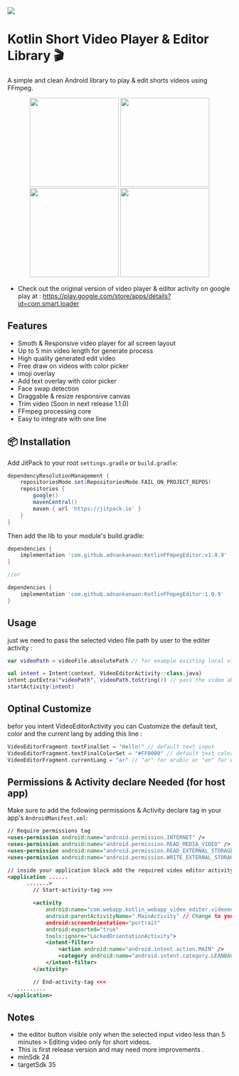[![](https://jitpack.io/v/adnankanaan/KotlinFFmpegEditor.svg)](https://jitpack.io/#adnankanaan/KotlinFFmpegEditor)

# Kotlin Short Video Player & Editor Library 🎬

A simple and clean Android library to play & edit shorts videos using FFmpeg.

<p align="center">
  <img src="https://github.com/user-attachments/assets/582dfd25-e02c-4656-8ffa-cd6f74e93386" width="200"/>
  <img src="https://github.com/user-attachments/assets/a0653214-9115-4db6-ae71-e0cd8b26ea28" width="200"/>
  <img src="https://github.com/user-attachments/assets/571e6e15-dde7-4a61-986c-290eb61d736c" width="200"/>
  <img src="https://github.com/user-attachments/assets/4d08719a-3b30-4486-9ab8-67a9b19d95e5" width="200"/>
</p>

* Check out the original version of video player & editor activity on google play at  : https://play.google.com/store/apps/details?id=com.smart.loader

## Features
- Smoth & Responsive video player for all screen layout
- Up to 5 min video length for generate process
- High quality generated edit video
- Free draw on videos with color picker
- imoji overlay
- Add text overlay with color picker
- Face swap detection
- Draggable & resize responsive canvas
- Trim video (Soon in next release 1.1.0)
- FFmpeg processing core
- Easy to integrate with one line
## 📦 Installation

Add JitPack to your root `settings.gradle` or `build.gradle`:

```groovy
dependencyResolutionManagement {
    repositoriesMode.set(RepositoriesMode.FAIL_ON_PROJECT_REPOS)
    repositories {
        google()
        mavenCentral()
        maven { url 'https://jitpack.io' }
    }
}

```
Then add the lib to your module's build.gradle:
```groovy
dependencies {
    implementation 'com.github.adnankanaan:KotlinFFmpegEditor:v1.0.9'
}

//or

dependencies {
    implementation 'com.github.adnankanaan:KotlinFFmpegEditor:1.0.9'
}
```
## Usage
just we need to pass the selected video file path by user to the editer activity :
```kotlin
var videoPath = videoFile.absolutePath // for example existing local video file absolutePath

val intent = Intent(context, VideoEditorActivity::class.java)
intent.putExtra("videoPath", videoPath.toString()) // pass the video absolutePath here
startActivity(intent)
```
## Optinal Customize
befor you intent VideoEditorActivity you can Customize the default text, color and the current lang by adding this line :
```kotlin
VideoEditorFragment.textFinalSet = "Hello!" // default text input
VideoEditorFragment.textFinalColorSet = "#FF0000" // default text color
VideoEditorFragment.currentLang = "ar" // "ar" for arabic or "en" for english
```
## Permissions & Activity declare Needed (for host app)

Make sure to add the following permissions & Activity declare tag in your app's `AndroidManifest.xml`:

```xml
// Require permissions tag
<uses-permission android:name="android.permission.INTERNET" />
<uses-permission android:name="android.permission.READ_MEDIA_VIDEO" />
<uses-permission android:name="android.permission.READ_EXTERNAL_STORAGE" android:maxSdkVersion="32" />
<uses-permission android:name="android.permission.WRITE_EXTERNAL_STORAGE" android:maxSdkVersion="32" />

// inside your application block add the required video editor activity declarment tag
<application ......
      .......>
        // Start-activity-tag >>>

        <activity
            android:name="com.webapp.kotlin_webapp_video_editer.videoeditor.VideoEditorActivity"
            android:parentActivityName=".MainActivity" // Change to your main activity if it is not MainActivity or any previous parent activity logic, Or you can remove it safly
            android:screenOrientation="portrait"
            android:exported="true"
            tools:ignore="LockedOrientationActivity">
            <intent-filter>
                <action android:name="android.intent.action.MAIN" />
                <category android:name="android.intent.category.LEANBACK_LAUNCHER" />
            </intent-filter>
        </activity>

        // End-activity-tag <<<
   .........
</application>
```
## Notes
* the editor button visible only when the selected input video less than 5 minutes > Editing video only for short videos.
* This is first release version and may need more improvements .
* minSdk 24
* targetSdk 35

